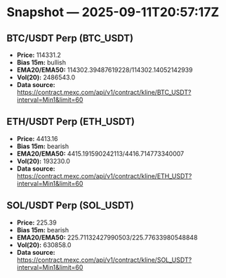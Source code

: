 # Snapshot — 2025-09-11T20:57:17Z

## BTC/USDT Perp (BTC_USDT)
- **Price:** 114331.2
- **Bias 15m:** bullish
- **EMA20/EMA50:** 114302.39487619228/114302.14052142939
- **Vol(20):** 2486543.0
- **Data source:** https://contract.mexc.com/api/v1/contract/kline/BTC_USDT?interval=Min1&limit=60

## ETH/USDT Perp (ETH_USDT)
- **Price:** 4413.16
- **Bias 15m:** bearish
- **EMA20/EMA50:** 4415.191590242113/4416.714773340007
- **Vol(20):** 193230.0
- **Data source:** https://contract.mexc.com/api/v1/contract/kline/ETH_USDT?interval=Min1&limit=60

## SOL/USDT Perp (SOL_USDT)
- **Price:** 225.39
- **Bias 15m:** bearish
- **EMA20/EMA50:** 225.71132427990503/225.77633980548848
- **Vol(20):** 630858.0
- **Data source:** https://contract.mexc.com/api/v1/contract/kline/SOL_USDT?interval=Min1&limit=60
